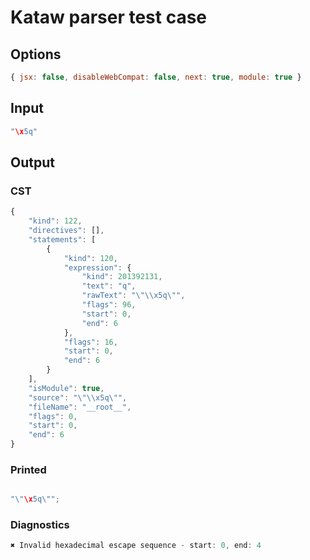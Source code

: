 # Kataw parser test case

## Options

`````js
{ jsx: false, disableWebCompat: false, next: true, module: true }
`````

## Input

`````js
"\x5q"
`````

## Output

### CST

```javascript
{
    "kind": 122,
    "directives": [],
    "statements": [
        {
            "kind": 120,
            "expression": {
                "kind": 201392131,
                "text": "q",
                "rawText": "\"\\x5q\"",
                "flags": 96,
                "start": 0,
                "end": 6
            },
            "flags": 16,
            "start": 0,
            "end": 6
        }
    ],
    "isModule": true,
    "source": "\"\\x5q\"",
    "fileName": "__root__",
    "flags": 0,
    "start": 0,
    "end": 6
}
```

### Printed

```javascript

"\"\x5q\"";
```

### Diagnostics

```javascript
✖ Invalid hexadecimal escape sequence - start: 0, end: 4

```

